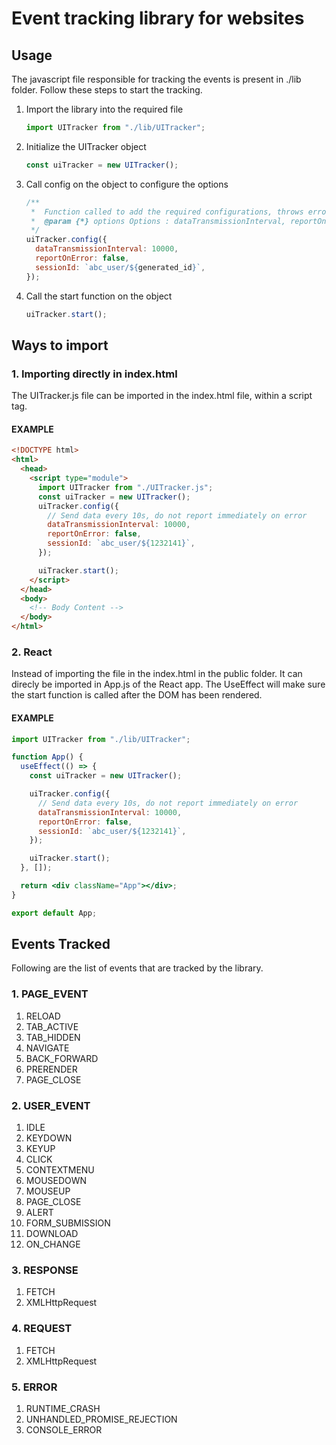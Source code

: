 # Event tracking library for websites

## Usage

The javascript file responsible for tracking the events is present in ./lib folder. Follow these steps to start the tracking.

1. Import the library into the required file

   ```js
   import UITracker from "./lib/UITracker";
   ```

2. Initialize the UITracker object
   ```js
   const uiTracker = new UITracker();
   ```
3. Call config on the object to configure the options
   ```js
   /**
    *  Function called to add the required configurations, throws error if argument count is not 3
    *  @param {*} options Options : dataTransmissionInterval, reportOnError, and sessionId that need to be configured
    */
   uiTracker.config({
     dataTransmissionInterval: 10000,
     reportOnError: false,
     sessionId: `abc_user/${generated_id}`,
   });
   ```
4. Call the start function on the object
   ```js
   uiTracker.start();
   ```

## Ways to import

### 1. Importing directly in index.html

The UITracker.js file can be imported in the index.html file, within a script tag.

#### EXAMPLE

```html
<!DOCTYPE html>
<html>
  <head>
    <script type="module">
      import UITracker from "./UITracker.js";
      const uiTracker = new UITracker();
      uiTracker.config({
        // Send data every 10s, do not report immediately on error
        dataTransmissionInterval: 10000,
        reportOnError: false,
        sessionId: `abc_user/${1232141}`,
      });

      uiTracker.start();
    </script>
  </head>
  <body>
    <!-- Body Content -->
  </body>
</html>
```

### 2. React

Instead of importing the file in the index.html in the public folder. It can direcly be imported in App.js of the React app. The UseEffect will make sure the start function is called after the DOM has been rendered.

#### EXAMPLE

```jsx
import UITracker from "./lib/UITracker";

function App() {
  useEffect(() => {
    const uiTracker = new UITracker();

    uiTracker.config({
      // Send data every 10s, do not report immediately on error
      dataTransmissionInterval: 10000,
      reportOnError: false,
      sessionId: `abc_user/${1232141}`,
    });

    uiTracker.start();
  }, []);

  return <div className="App"></div>;
}

export default App;
```

## Events Tracked

Following are the list of events that are tracked by the library.

### 1. PAGE_EVENT

1. RELOAD
2. TAB_ACTIVE
3. TAB_HIDDEN
4. NAVIGATE
5. BACK_FORWARD
6. PRERENDER
7. PAGE_CLOSE

### 2. USER_EVENT

1. IDLE
2. KEYDOWN
3. KEYUP
4. CLICK
5. CONTEXTMENU
6. MOUSEDOWN
7. MOUSEUP
8. PAGE_CLOSE
9. ALERT
10. FORM_SUBMISSION
11. DOWNLOAD
12. ON_CHANGE

### 3. RESPONSE

1. FETCH
2. XMLHttpRequest

### 4. REQUEST

1. FETCH
2. XMLHttpRequest

### 5. ERROR

1. RUNTIME_CRASH
2. UNHANDLED_PROMISE_REJECTION
3. CONSOLE_ERROR
